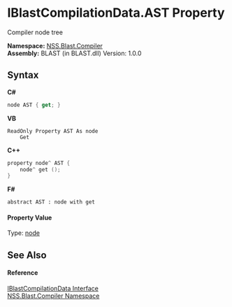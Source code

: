 # IBlastCompilationData.AST Property 
 

Compiler node tree

**Namespace:**&nbsp;<a href="26a25caa-f50b-92ad-f15c-dbb9db1493ae.md">NSS.Blast.Compiler</a><br />**Assembly:**&nbsp;BLAST (in BLAST.dll) Version: 1.0.0

## Syntax

**C#**<br />
``` C#
node AST { get; }
```

**VB**<br />
``` VB
ReadOnly Property AST As node
	Get
```

**C++**<br />
``` C++
property node^ AST {
	node^ get ();
}
```

**F#**<br />
``` F#
abstract AST : node with get

```


#### Property Value
Type: <a href="7dc9b7e9-64ad-f224-ae1a-4e6639739f56.md">node</a>

## See Also


#### Reference
<a href="d2afd70e-15cd-df6e-c1b9-6e1d3e9552bd.md">IBlastCompilationData Interface</a><br /><a href="26a25caa-f50b-92ad-f15c-dbb9db1493ae.md">NSS.Blast.Compiler Namespace</a><br />